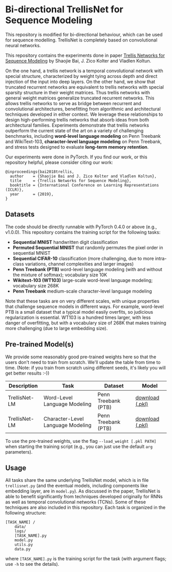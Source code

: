 # Bi-directional TrellisNet for Sequence Modeling

This repository is modified for bi-directional behaviour, which can be used for sequence modelling. TrellisNet is completely based on convolutional neural networks.

This repository contains the experiments done in paper [Trellis Networks for Sequence Modeling](https://arxiv.org/abs/1810.06682) by Shaojie Bai, J. Zico Kolter and Vladlen Koltun.



On the one hand, a trellis network is a temporal convolutional network with special structure, characterized by weight tying across depth and direct injection of the input into deep layers. On the other hand, we show that truncated recurrent networks are equivalent to trellis networks with special sparsity structure in their weight matrices. Thus trellis networks with general weight matrices generalize truncated recurrent networks. This allows trellis networks to serve as bridge between recurrent and convolutional architectures, benefitting from algorithmic and architectural techniques developed in either context. We leverage these relationships to design high-performing trellis networks that absorb ideas from both architectural families. Experiments demonstrate that trellis networks outperform the current state of the art on a variety of challenging benchmarks, including **word-level language modeling** on Penn Treebank and WikiText-103, **character-level language modeling** on Penn Treebank, and stress tests designed to evaluate **long-term memory retention**.


Our experiments were done in PyTorch. If you find our work, or this repository helpful, please consider citing our work:

```
@inproceedings{bai2018trellis,
  author    = {Shaojie Bai and J. Zico Kolter and Vladlen Koltun},
  title     = {Trellis Networks for Sequence Modeling},
  booktitle = {International Conference on Learning Representations (ICLR)},
  year      = {2019},
}
```


## Datasets

The code should be directly runnable with PyTorch 0.4.0 or above (e.g., v1.0.0). This repository contains the training script for the following tasks:

- **Sequential MNIST** handwritten digit classification
- **Permuted Sequential MNIST** that randomly permutes the pixel order in sequential MNIST
- **Sequential CIFAR-10** classification (more challenging, due to more intra-class variations, channel complexities and larger images)
- **Penn Treebank (PTB)** word-level language modeling (with and without the mixture of softmax); vocabulary size 10K
- **Wikitext-103 (WT103)** large-scale word-level language modeling; vocabulary size 268K
- **Penn Treebank** medium-scale character-level language modeling

Note that these tasks are on very different scales, with unique properties that challenge sequence models in different ways. For example, word-level PTB is a small dataset that a typical model easily overfits, so judicious regularization is essential. WT103 is a hundred times larger, with less danger of overfitting, but with a vocabulary size of 268K that makes training more challenging (due to large embedding size).

## Pre-trained Model(s)

We provide some reasonably good pre-trained weights here so that the users don't need to train from scratch. We'll update the table from time to time. (Note: if you train from scratch using different seeds, it's likely you will get better results :-))

| Description   | Task              | Dataset             | Model                                                        |
| ------------- | ----------------- | ------------------- | ------------------------------------------------------------ |
| TrellisNet-LM | Word-Level Language Modeling | Penn Treebank (PTB) | [download (.pkl)](https://drive.google.com/file/d/1LZugAxuDUoYaybYLxVtSc8JMEOeNTxoL/view?usp=sharing) |
| TrellisNet-LM | Character-Level Language Modeling | Penn Treebank (PTB) | [download (.pkl)](https://drive.google.com/file/d/15gx7BwLLmheDNNC709u2VDDcEWtf7EDg/view?usp=sharing) |

To use the pre-trained weights, use the flag `--load_weight [.pkl PATH]` when starting the training script (e.g., you can just use the default `arg` parameters).

## Usage

All tasks share the same underlying TrellisNet model, which is in file `trellisnet.py` (and the eventual models, including components like embedding layer, are in `model.py`). As discussed in the paper, TrellisNet is able to benefit significantly from techniques developed originally for RNNs as well as temporal convolutional networks (TCNs). Some of these techniques are also included in this repository. Each task is organized in the following structure:

```
[TASK_NAME] /
    data/
    logs/
    [TASK_NAME].py
    model.py
    utils.py
    data.py
```

where `[TASK_NAME].py` is the training script for the task (with argument flags; use `-h` to see the details).


